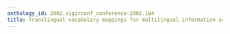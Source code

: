 ```yaml
---
anthology_id: 2002.sigirconf_conference-2002.104
title: Translingual vocabulary mappings for multilingual information access
---
```

